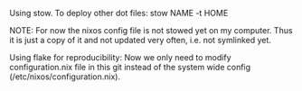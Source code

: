Using stow.
To deploy other dot files: stow NAME -t HOME

NOTE: For now the nixos config file is not stowed yet on my computer. Thus it
is just a copy of it and not updated very often, i.e. not symlinked yet.

Using flake for reproducibility:
Now we only need to modify configuration.nix file in this git instead of the
system wide config (/etc/nixos/configuration.nix).
